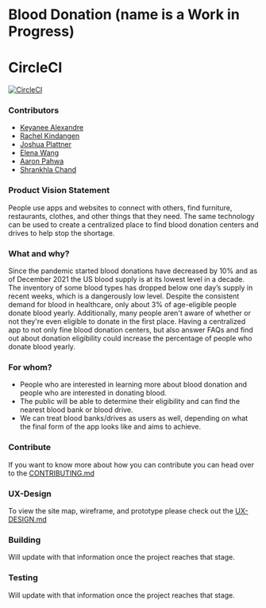 # Blood Donation (name is a Work in Progress)

# CircleCI

[![CircleCI](https://circleci.com/gh/software-assignments-spring2022/final-project-blooddonation/tree/master.svg?style=shield)](https://circleci.com/gh/software-assignments-spring2022/final-project-blooddonation/tree/master)

### Contributors

- [Keyanee Alexandre](https://github.com/keyaneealexandre)
- [Rachel Kindangen](https://github.com/rkindangen)
- [Joshua Plattner](https://github.com/jplattner73)
- [Elena Wang](https://github.com/ELENA0206)
- [Aaron Pahwa](https://github.com/ampahwa)
- [Shrankhla Chand](https://github.com/shrankhla1234)

### Product Vision Statement

People use apps and websites to connect with others, find furniture, restaurants, clothes, and other things that they need. The same technology can be used to create a centralized place to find blood donation centers and drives to help stop the shortage.

### What and why?

Since the pandemic started blood donations have decreased by 10% and as of December 2021 the US blood supply is at its lowest level in a decade. The inventory of some blood types has dropped below one day’s supply in recent weeks, which is a dangerously low level. Despite the consistent demand for blood in healthcare, only about 3% of age-eligible people donate blood yearly. Additionally, many people aren't aware of whether or not they're even eligible to donate in the first place. Having a centralized app to not only fine blood donation centers, but also answer FAQs and find out about donation eligibility could increase the percentage of people who donate blood yearly.

### For whom?

- People who are interested in learning more about blood donation and people who are interested in donating blood.
- The public will be able to determine their eligibility and can find the nearest blood bank or blood drive.
- We can treat blood banks/drives as users as well, depending on what the final form of the app looks like and aims to achieve.

### Contribute

If you want to know more about how you can contribute you can head over to the [CONTRIBUTING.md](./CONTRIBUTING.md)

### UX-Design

To view the site map, wireframe, and prototype please check out the [UX-DESIGN.md](./UX-DESIGN.md)

### Building

Will update with that information once the project reaches that stage.

### Testing

Will update with that information once the project reaches that stage.

